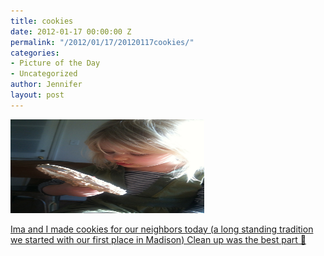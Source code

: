 ```yaml
---
title: cookies
date: 2012-01-17 00:00:00 Z
permalink: "/2012/01/17/20120117cookies/"
categories:
- Picture of the Day
- Uncategorized
author: Jennifer
layout: post
---
```


[<img title="IMG_0621" height="150" alt="" width="310" src="/assets/images/cookies/1326811377000-missing.jpg" />](http://www.flickr.com/photos/jenniferandJennifers_photos/sets/72157628916781871/)

[Ima and I made cookies for our neighbors today (a long standing tradition we started with our first place in Madison) Clean up was the best part 🙂](http://www.flickr.com/photos/jenniferandJennifers_photos/sets/72157628916781871/)

